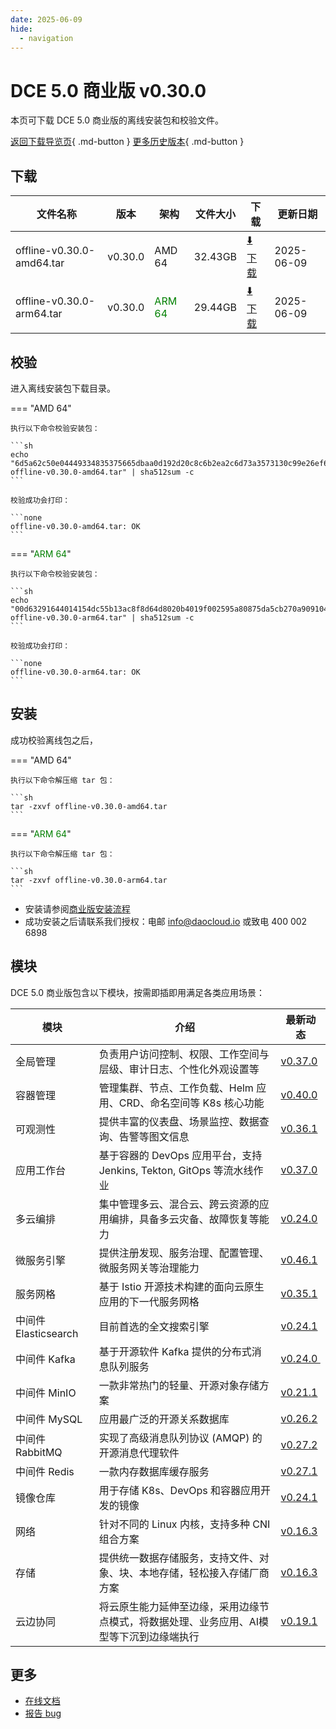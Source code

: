 ```yaml
---
date: 2025-06-09
hide:
  - navigation
---
```


# DCE 5.0 商业版 v0.30.0

本页可下载 DCE 5.0 商业版的离线安装包和校验文件。

[返回下载导览页](../index.md#_2){ .md-button } [更多历史版本](./dce5-installer-history.md){ .md-button }

## 下载

| 文件名称 | 版本 | 架构 | 文件大小 | 下载 | 更新日期 |
| ------- | --- | ---- | ------ | --- | ------- |
| offline-v0.30.0-amd64.tar | v0.30.0 | AMD 64 | 32.43GB | [:arrow_down: 下载](https://qiniu-download-public.daocloud.io/DaoCloud_Enterprise/dce5/offline-v0.30.0-amd64.tar) | 2025-06-09 |
| offline-v0.30.0-arm64.tar | v0.30.0 | <font color="green">ARM 64</font> | 29.44GB | [:arrow_down: 下载](https://qiniu-download-public.daocloud.io/DaoCloud_Enterprise/dce5/offline-v0.30.0-arm64.tar) | 2025-06-09 |

## 校验

进入离线安装包下载目录。

=== "AMD 64"

    执行以下命令校验安装包：

    ```sh
    echo "6d5a62c50e04449334835375665dbaa0d192d20c8c6b2ea2c6d73a3573130c99e26ef6efe00090b0097effc960bdc01aea3f7866ef8fcb43a5e86fcafbef65fa  offline-v0.30.0-amd64.tar" | sha512sum -c
    ```

    校验成功会打印：

    ```none
    offline-v0.30.0-amd64.tar: OK
    ```

=== "<font color="green">ARM 64</font>"

    执行以下命令校验安装包：

    ```sh
    echo "00d63291644014154dc55b13ac8f8d64d8020b4019f002595a80875da5cb270a909104042c5f75731b508138a793c6428682a884d71813e0935f3fffea8a53f7  offline-v0.30.0-arm64.tar" | sha512sum -c
    ```

    校验成功会打印：

    ```none
    offline-v0.30.0-arm64.tar: OK
    ```

## 安装

成功校验离线包之后，

=== "AMD 64"

    执行以下命令解压缩 tar 包：

    ```sh
    tar -zxvf offline-v0.30.0-amd64.tar
    ```

=== "<font color="green">ARM 64</font>"

    执行以下命令解压缩 tar 包：

    ```sh
    tar -zxvf offline-v0.30.0-arm64.tar
    ```

- 安装请参阅[商业版安装流程](../../install/commercial/start-install.md)
- 成功安装之后请联系我们授权：电邮 info@daocloud.io 或致电 400 002 6898

## 模块

DCE 5.0 商业版包含以下模块，按需即插即用满足各类应用场景：

| 模块 | 介绍 | 最新动态 |
| ---- | --- | ------ |
| 全局管理 | 负责用户访问控制、权限、工作空间与层级、审计日志、个性化外观设置等 | [v0.37.0](../../ghippo/intro/release-notes.md#v0370) |
| 容器管理 | 管理集群、节点、工作负载、Helm 应用、CRD、命名空间等 K8s 核心功能 | [v0.40.0](../../kpanda/intro/release-notes.md#v0400) |
| 可观测性 | 提供丰富的仪表盘、场景监控、数据查询、告警等图文信息 | [v0.36.1](../../insight/intro/release-notes.md#v0361) |
| 应用工作台 | 基于容器的 DevOps 应用平台，支持 Jenkins, Tekton, GitOps 等流水线作业 | [v0.37.0](../../amamba/intro/release-notes.md#v0370) |
| 多云编排 | 集中管理多云、混合云、跨云资源的应用编排，具备多云灾备、故障恢复等能力 | [v0.24.0](../../kairship/intro/release-notes.md#v0240) |
| 微服务引擎 | 提供注册发现、服务治理、配置管理、微服务网关等治理能力 | [v0.46.1](../../skoala/intro/release-notes.md#v0461) |
| 服务网格 | 基于 Istio 开源技术构建的面向云原生应用的下一代服务网格 | [v0.35.1](../../mspider/intro/release-notes.md#v0351) |
| 中间件 Elasticsearch | 目前首选的全文搜索引擎 | [v0.24.1](../../middleware/elasticsearch/release-notes.md#v0241) |
| 中间件 Kafka | 基于开源软件 Kafka 提供的分布式消息队列服务 | [v0.24.0 ](../../middleware/kafka/release-notes.md#v0240) |
| 中间件 MinIO | 一款非常热门的轻量、开源对象存储方案 | [v0.21.1](../../middleware/minio/release-notes.md#v0211) |
| 中间件 MySQL | 应用最广泛的开源关系数据库 | [v0.26.2](../../middleware/mysql/release-notes.md#v0262) |
| 中间件 RabbitMQ | 实现了高级消息队列协议 (AMQP) 的开源消息代理软件 | [v0.27.2](../../middleware/rabbitmq/release-notes.md#v0272) |
| 中间件 Redis | 一款内存数据库缓存服务 | [v0.27.1](../../middleware/redis/release-notes.md#v0271) |
| 镜像仓库 | 用于存储 K8s、DevOps 和容器应用开发的镜像 | [v0.24.1](../../kangaroo/intro/release-notes.md#v0241) |
| 网络 | 针对不同的 Linux 内核，支持多种 CNI 组合方案 | [v0.16.3](../../network/intro/release-notes.md#v0163) |
| 存储 | 提供统一数据存储服务，支持文件、对象、块、本地存储，轻松接入存储厂商方案 | [v0.16.3](../../storage/hwameistor/release-notes.md#v0163) |
| 云边协同 | 将云原生能力延伸至边缘，采用边缘节点模式，将数据处理、业务应用、AI模型等下沉到边缘端执行 | [v0.19.1](../../kant/intro/release-notes#v0191) |

## 更多

- [在线文档](../../dce/index.md)
- [报告 bug](https://github.com/DaoCloud/DaoCloud-docs/issues)
